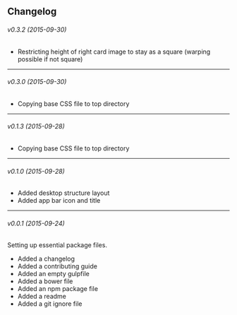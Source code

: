 ## Changelog

###### v0.3.2 (2015-09-30) ######
- Restricting height of right card image to stay as a square (warping possible if not square)

---

###### v0.3.0 (2015-09-30) ######
- Copying base CSS file to top directory

---

###### v0.1.3 (2015-09-28) ######
- Copying base CSS file to top directory

---

###### v0.1.0 (2015-09-28) ######
- Added desktop structure layout
- Added app bar icon and title

---
###### v0.0.1 (2015-09-24) ######
Setting up essential package files.

- Added a changelog
- Added a contributing guide
- Added an empty gulpfile
- Added a bower file
- Added an npm package file
- Added a readme
- Added a git ignore file
